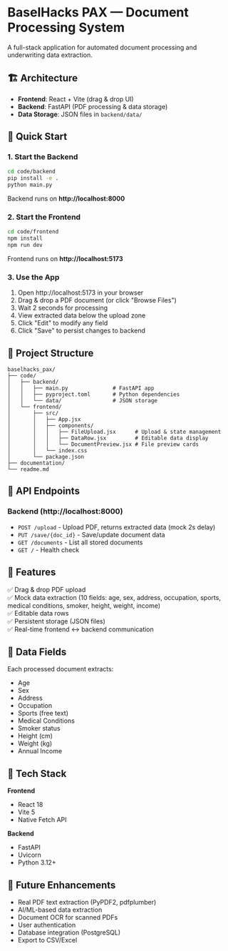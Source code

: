 # BaselHacks PAX — Document Processing System

A full-stack application for automated document processing and underwriting data extraction.

## 🏗️ Architecture

- **Frontend**: React + Vite (drag & drop UI)
- **Backend**: FastAPI (PDF processing & data storage)
- **Data Storage**: JSON files in `backend/data/`

## 🚀 Quick Start

### 1. Start the Backend

```bash
cd code/backend
pip install -e .
python main.py
```

Backend runs on **http://localhost:8000**

### 2. Start the Frontend

```bash
cd code/frontend
npm install
npm run dev
```

Frontend runs on **http://localhost:5173**

### 3. Use the App

1. Open http://localhost:5173 in your browser
2. Drag & drop a PDF document (or click "Browse Files")
3. Wait 2 seconds for processing
4. View extracted data below the upload zone
5. Click "Edit" to modify any field
6. Click "Save" to persist changes to backend

## 📁 Project Structure

```
baselhacks_pax/
├── code/
│   ├── backend/
│   │   ├── main.py              # FastAPI app
│   │   ├── pyproject.toml       # Python dependencies
│   │   └── data/                # JSON storage
│   └── frontend/
│       ├── src/
│       │   ├── App.jsx
│       │   ├── components/
│       │   │   ├── FileUpload.jsx      # Upload & state management
│       │   │   ├── DataRow.jsx         # Editable data display
│       │   │   └── DocumentPreview.jsx # File preview cards
│       │   └── index.css
│       └── package.json
├── documentation/
└── readme.md
```

## 🔌 API Endpoints

### Backend (http://localhost:8000)

- `POST /upload` - Upload PDF, returns extracted data (mock 2s delay)
- `PUT /save/{doc_id}` - Save/update document data
- `GET /documents` - List all stored documents
- `GET /` - Health check

## 🎯 Features

✅ Drag & drop PDF upload  
✅ Mock data extraction (10 fields: age, sex, address, occupation, sports, medical conditions, smoker, height, weight, income)  
✅ Editable data rows  
✅ Persistent storage (JSON files)  
✅ Real-time frontend ↔ backend communication  

## 📝 Data Fields

Each processed document extracts:
- Age
- Sex
- Address
- Occupation
- Sports (free text)
- Medical Conditions
- Smoker status
- Height (cm)
- Weight (kg)
- Annual Income

## 🔧 Tech Stack

**Frontend**
- React 18
- Vite 5
- Native Fetch API

**Backend**
- FastAPI
- Uvicorn
- Python 3.12+

## 🚧 Future Enhancements

- Real PDF text extraction (PyPDF2, pdfplumber)
- AI/ML-based data extraction
- Document OCR for scanned PDFs
- User authentication
- Database integration (PostgreSQL)
- Export to CSV/Excel
